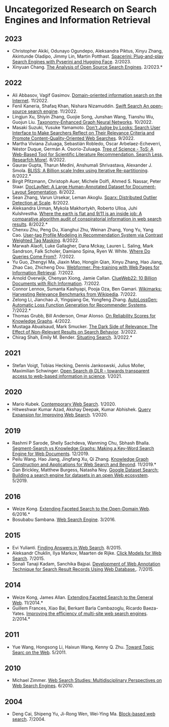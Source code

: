 # Uncategorized Research on Search Engines and Information Retrieval

## 2023
- Christopher Akiki, Odunayo Ogundepo, Aleksandra Piktus, Xinyu Zhang, Akintunde Oladipo, Jimmy Lin, Martin Potthast. [Spacerini: Plug-and-play Search Engines with Pyserini and Hugging Face](https://www.researchgate.net/publication/368877450_Spacerini_Plug-and-play_Search_Engines_with_Pyserini_and_Hugging_Face). 2/2023.
- Xinyuan Chang. [The Analysis of Open Source Search Engines](https://www.researchgate.net/publication/368910014_The_Analysis_of_Open_Source_Search_Engines). 2/2023.*

## 2022
- Ali Abbasov, Vagif Gasimov. [Domain-oriented information search on the Internet](https://www.researchgate.net/publication/367004891_Domain-oriented_information_search_on_the_Internet). 11/2022.
- Fenil Kaneria, Shafaq Khan, Nishara Nizamuddin. [Swift Search An open-source search engine](https://www.researchgate.net/publication/362646181_Swift_Search_An_open-source_search_engine). 11/2022.
- Lingjun Xu, Shiyin Zhang, Guojie Song, Junshan Wang, Tianshu Wu, Guojun Liu. [Taxonomy-Enhanced Graph Neural Networks](https://dl.acm.org/doi/10.1145/3511808.3557467). 10/2022.
- Masaki Suzuki, Yusuke Yamamoto. [Don't Judge by Looks: Search User Interface to Make Searchers Reflect on Their Relevance Criteria and Promote Content-Quality-Oriented Web Searches](https://dl.acm.org/doi/10.1145/3524458.3547222). 9/2022.
- Martha Viviana Zuluaga, Sebastián Robledo, Oscar Arbelaez-Echeverri, Néstor Duque, Germán A. Osorio-Zuluaga. [Tree of Science - ToS: A Web-Based Tool for Scientific Literature Recommendation. Search Less, Researfch More!](https://www.researchgate.net/publication/362728432_Tree_of_Science_-_ToS_A_Web-Based_Tool_for_Scientific_Literature_Recommendation_Search_Less_Research_More). 8/2022.
- Gaurav Gupta, Tharun Medini, Anshumali Shrivastava, Alexander J. Smola. [BLISS: A Billion scale Index using Iterative Re-partitioning](https://dl.acm.org/doi/10.1145/3534678.3539414). 8/2022.*
- Birgit Pfitzmann, Christoph Auer, Michele Dolfi, Ahmed S. Nassar, Peter Staar. [DocLayNet: A Large Human-Annotated Dataset for Document-Layout Segmentation](https://dl.acm.org/doi/10.1145/3534678.3539043). 8/2022.
- Sean Zhang, Varun Ursekar, Leman Akoglu. [Sparx: Distributed Outlier Detection at Scale](https://dl.acm.org/doi/10.1145/3534678.3539076). 8/2022. 
- Aleksandra Urman, Mykola Makhortykh, Roberto Ulloa, Juhi Kulshrestha. [Where the earth is flat and 9/11 is an inside job: A comparative algorithm audit of conspiratorial information in web search results](https://www.researchgate.net/publication/361863464_Where_the_earth_is_flat_and_911_is_an_inside_job_A_comparative_algorithm_audit_of_conspiratorial_information_in_web_search_results). 8/2022.*
- Chenxu Zhu, Peng Du, Xianghui Zhu, Weinan Zhang, Yong Yu, Yang Cao. [User-tag Profile Modeling in Recommendation System via Contrast Weighted Tag Masking](https://dl.acm.org/doi/10.1145/3534678.3539102). 8/2022.
- Marwah Alaofi, Luke Gallagher, Dana Mckay, Lauren L. Saling, Mark Sandrson, Falk Scholer, Damiano Spina, Ryen W. White. [Where Do Queries Come From?](https://dl.acm.org/doi/10.1145/3477495.3531711). 7/2022.
- Yu Guo, Zhengyi Ma, Jiaxin Mao, Hongjin Qian, Xinyu Zhang, Hao Jiang, Zhao Cao, Zhicheng Dou. [Webformer: Pre-training with Web Pages for Information Retrieval](https://dl.acm.org/doi/10.1145/3477495.3532086). 7/2022.
- Arnold Overwijk, Chenyan Xiong, Jamie Callan. [ClueWeb22: 10 Billion Documents with Rich Information](https://dl.acm.org/doi/10.1145/3477495.3536321). 7/2022.
- Connor Lennox, Sumanta Kashyapi, Pooja Oza, Ben Gamari. [Wikimarks: Harvesting Relevance Benchmarks from Wikipedia](https://dl.acm.org/doi/10.1145/3477495.3531731). 7/2022.
- Zelong Li, Jianchao Ji, Yingqiang Ge, Yongfeng Zhang. [AutoLossGen: Automatic Loss Function Generation for Recommender Systems](https://dl.acm.org/doi/10.1145/3477495.3531731). 7/2022.*
- Thomas Grubb, Bill Anderson, Omar Alonso. [On Reliability Scores for Knowledge Graphs](https://dl.acm.org/doi/10.1145/3487553.3524212). 4/2022.
- Mustaga Abualsaud, Mark Smucker. [The Dark Side of Relevance: The Effect of Non-Relevant Results on Search Behavior](https://dl.acm.org/doi/10.1145/3498366.3505770). 3/2022.
- Chirag Shah, Emily M. Bender. [Situating Search](https://dl.acm.org/doi/10.1145/3498366.3505816). 3/2022.*

## 2021
- Stefan Voigt, Tobias Hecking, Dennis Jankoswski, Julius Moller, Maximilian Schwinger. [Open Search @ DLR - towards transparent access to web-based information in science](https://www.researchgate.net/publication/356602703_Open_Search_DLR_-_towards_transparent_access_to_web-based_information_in_science). 1/2021.

## 2020
- Mario Kubek. [Contemporary Web Search](https://www.researchgate.net/publication/333931478_Contemporary_Web_Search). 1/2020.
- Hitweshwar Kumar Azad, Akshay Deepak, Kumar Abhishek. [Query Expansion for Improving Web Search](https://www.researchgate.net/publication/339480386_Query_Expansion_for_Improving_Web_Search). 1/2020.

## 2019
- Rashmi P Sarode, Shelly Sachdeva, Wanming Chu, Sbhash Bhalla. [Segment-Search vs Knowledge Graphs: Making a Key-Word Search Engine for Web Documents](https://www.researchgate.net/publication/337923115_Segment-Search_vs_Knowledge_Graphs_Making_a_Key-Word_Search_Engine_for_Web_Documents). 12/2019.
- Peilu Wang. Hao Jiang, Jingfang Xu, Qi Zhang. [Knowledge Graph Construction and Applications for Web Search and Beyond](https://www.researchgate.net/publication/336978553_Knowledge_Graph_Construction_and_Applications_for_Web_Search_and_Beyond). 11/2019.*
- Dan Brickley, Matthew Burgess, Natasha Noy. [Google Dataset Search: Building a search engine for datasets in an open Web ecosystem](https://www.researchgate.net/publication/333067368_Google_Dataset_Search_Building_a_search_engine_for_datasets_in_an_open_Web_ecosystem). 5/2019.

## 2016
- Weize Kong. [Extending Faceted Search to the Open-Domain Web](https://www.researchgate.net/publication/304618602_Extending_Faceted_Search_to_the_Open-Domain_Web). 6/2016.*
- Bosubabu Sambana. [Web Search Engine](https://www.researchgate.net/publication/336265320_Web_Search_Engine). 3/2016.

## 2015
- Evi Yulianti. [Finding Answers in Web Search](https://www.researchgate.net/publication/283659235_Finding_Answers_in_Web_Search). 8/2015.
- Aleksandr Chuklin, Ilya Markov, Maarten de Rijke. [Click Models for Web Search](https://www.researchgate.net/publication/282201593_Click_Models_for_Web_Search). 7/2015.
- Sonali Tanaji Kadam, Sanchika Bajpai. [Development of Web Annotation Technique for Search Result Records Using Web Database.](https://www.researchgate.net/publication/283779983_Development_of_Web_Annotation_Technique_for_Search_Result_Records_Using_Web_Database). 7/2015.

## 2014
- Weize Kong, James Allan. [Extending Faceted Search to the General Web](https://www.researchgate.net/publication/284346690_Extending_Faceted_Search_to_the_General_Web). 11/2014.*
- Guillem Frances, Xiao Bai, Berkant Barla Cambazoglu, Ricardo Baeza-Yates. [Improving the efficiency of multi-site web search engines](https://www.researchgate.net/publication/262172401_Improving_the_efficiency_of_multi-site_web_search_engines). 2/2014.*

## 2011
- Yue Wang, Hongsong Li, Haixun Wang, Kenny Q. Zhu. [Toward Topic Searc on the Web](https://www.researchgate.net/publication/255563891_Toward_Topic_Search_on_the_Web). 5/2011.

## 2010
- Michael Zimmer. [Web Search Studies: Multidisciplinary Perspectives on Web Search Engines](https://www.researchgate.net/publication/226672921_Web_Search_Studies_Multidisciplinary_Perspectives_on_Web_Search_Engines). 6/2010.

## 2004
- Deng Cai, Shipeng Yu, Ji-Rong Wen, Wei-Ying Ma. [Block-based web search](https://www.researchgate.net/publication/221301159_Block-based_web_search). 7/2004.
